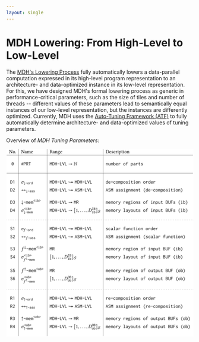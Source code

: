 ```yaml
---
layout: single
---
```


# MDH Lowering: From High-Level to Low-Level

The [MDH's Lowering Process](todo) fully automatically lowers a data-parallel computation expressed in its high-level program representation to an architecture- and data-optimized instance in its low-level representation.
For this, we have designed MDH's formal lowering process as generic in performance-critical parameters, such as the size of tiles and number of threads -- different values of these parameters lead to semantically equal instances of our low-level representation, but the instances are differently optimized.
Currently, MDH uses the [Auto-Tuning Framework (ATF)](www.atf-tuner.org) to fully automatically determine architecture- and data-optimized values of tuning parameters.

Overview of *MDH Tuning Parameters:*

![MDH Tuning Parameter](/assets/images/tp_tabelle.png)